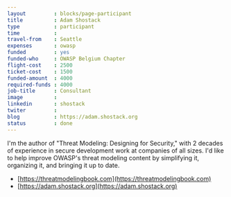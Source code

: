 ```yaml
---
layout         : blocks/page-participant
title          : Adam Shostack
type           : participant
time           :
travel-from    : Seattle
expenses       : owasp
funded         : yes
funded-who     : OWASP Belgium Chapter
flight-cost    : 2500
ticket-cost    : 1500
funded-amount  : 4000
required-funds : 4000
job-title      : Consultant
image          :
linkedin       : shostack
twiter         :
blog           : https://adam.shostack.org
status         : done
---
```


I'm the author of "Threat Modeling: Designing for Security," with 2 decades of experience in secure development work at companies of all sizes.  I'd like to help improve OWASP's threat modeling content by simplifying it, organizing it, and bringing it up to date.

- [https://threatmodelingbook.com](https://threatmodelingbook.com)
- [https://adam.shostack.org](https://adam.shostack.org)
